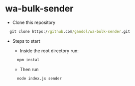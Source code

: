 # wa-bulk-sender
- Clone this repository
```cmd
  git clone https://github.com/gandol/wa-bulk-sender.git
```
- Steps to start

  - Inside the root directory run:
  ```cmd
    npm instal
    ```
  - Then run
  ```cmd
    node index.js sender
  ```
